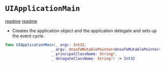 # `UIApplicationMain`


[readme](https://www.hackingwithswift.com/example-code/uikit/how-to-subclass-uiapplication-using-uiapplicationmain)
[readme](https://stackoverflow.com/questions/24516250/what-does-uiapplicationmain-mean)


* Creates the application object and the application delegate and sets up the event cycle.

```swift
func UIApplicationMain(_ argc: Int32,
                     _ argv: UnsafeMutablePointer<UnsafeMutablePointer<Int8>>!,
                     _ principalClassName: String?,
                     _ delegateClassName: String?) -> Int32
```
